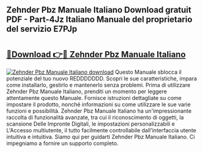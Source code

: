 ## Zehnder Pbz Manuale Italiano Download gratuit PDF - Part-4Jz Italiano Manuale del proprietario del servizio E7PJp

# <h2><a href="http://dfeft7i.blite.top/?on=Zehnder+Pbz+Manuale+Italiano">🔗Download 👉🔴 Zehnder Pbz Manuale Italiano</a></h2>

[![Zehnder Pbz Manuale Italiano download](https://i.imgur.com/lujVjoI.png)](http://dfeft7i.blite.top/?on=Zehnder+Pbz+Manuale+Italiano)
Questo Manuale sblocca il potenziale del tuo nuovo REDDDDDDD. Scopri le sue caratteristiche, impara come installarlo, gestirlo e mantenerlo senza problemi. Prima di utilizzare Zehnder Pbz Manuale Italiano, prenditi un momento per leggere attentamente questo Manuale. Fornisce istruzioni dettagliate su come impostare il prodotto, nonché informazioni su come utilizzare le sue varie funzioni e possibilità. Zehnder Pbz Manuale Italiano ha un'impressionante raccolta di funzionalità avanzate, tra cui il riconoscimento di oggetti, la scansione Delle Impronte Digitali, le impostazioni personalizzabili e L'Accesso multiutente, il tutto facilmente controllabile dall'interfaccia utente intuitiva e intuitiva. Siamo qui per guidarti Zehnder Pbz Manuale Italiano. Ci impegniamo a fornire un supporto completo.
